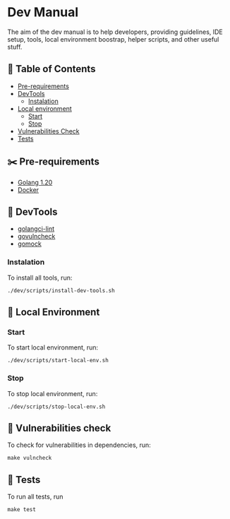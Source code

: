 # Dev Manual

<p>The aim of the dev manual is to help developers, providing guidelines, IDE setup, tools, local environment boostrap, helper scripts, and other useful stuff. </p>

##  📔 Table of Contents
<!--ts-->
   * [Pre-requirements](#✂️-pre-requirements)
   * [DevTools](#🔨-devtools)
      * [Instalation](#instalation)
   * [Local environment](#🎨-local-environment)
      * [Start](#start)
      * [Stop](#stop)
   * [Vulnerabilities Check](#🚩-vulnerabilities-check)
   * [Tests](#🔬-tests)
<!--te-->

## ✂️ Pre-requirements
* [Golang 1.20](https://go.dev/doc/install)
* [Docker](https://docs.docker.com/get-docker/)

## 🔨 DevTools

* [golangci-lint](https://golangci-lint.run/)
* [govulncheck](https://pkg.go.dev/golang.org/x/vuln/cmd/govulncheck)
* [gomock](https://github.com/golang/mock)

### Instalation

To install all tools, run:

```
./dev/scripts/install-dev-tools.sh
```

## 🎨 Local Environment

### Start
To start local environment, run:

```
./dev/scripts/start-local-env.sh
```

### Stop
To stop local environment, run:

```
./dev/scripts/stop-local-env.sh
```


## 🚩 Vulnerabilities check
To check for vulnerabilities in dependencies, run:

```
make vulncheck
```

## 🔬  Tests
To run all tests, run
```
make test
```
